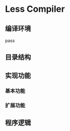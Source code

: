 Less Compiler
==========================

## 编译环境
pass

## 目录结构


## 实现功能

### 基本功能

### 扩展功能


## 程序逻辑


